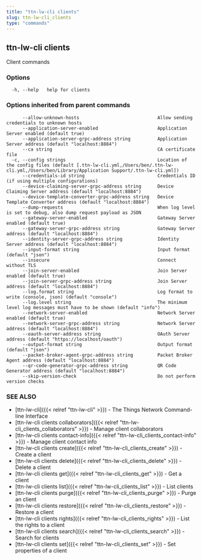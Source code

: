 ```yaml
---
title: "ttn-lw-cli clients"
slug: ttn-lw-cli_clients
type: "commands"
---
```


## ttn-lw-cli clients

Client commands

### Options

```
  -h, --help   help for clients
```

### Options inherited from parent commands

```
      --allow-unknown-hosts                             Allow sending credentials to unknown hosts
      --application-server-enabled                      Application Server enabled (default true)
      --application-server-grpc-address string          Application Server address (default "localhost:8884")
      --ca string                                       CA certificate file
  -c, --config strings                                  Location of the config files (default [.ttn-lw-cli.yml,/Users/ben/.ttn-lw-cli.yml,/Users/ben/Library/Application Support/.ttn-lw-cli.yml])
      --credentials-id string                           Credentials ID (if using multiple configurations)
      --device-claiming-server-grpc-address string      Device Claiming Server address (default "localhost:8884")
      --device-template-converter-grpc-address string   Device Template Converter address (default "localhost:8884")
      --dump-requests                                   When log level is set to debug, also dump request payload as JSON
      --gateway-server-enabled                          Gateway Server enabled (default true)
      --gateway-server-grpc-address string              Gateway Server address (default "localhost:8884")
      --identity-server-grpc-address string             Identity Server address (default "localhost:8884")
      --input-format string                             Input format (default "json")
      --insecure                                        Connect without TLS
      --join-server-enabled                             Join Server enabled (default true)
      --join-server-grpc-address string                 Join Server address (default "localhost:8884")
      --log.format string                               Log format to write (console, json) (default "console")
      --log.level string                                The minimum level log messages must have to be shown (default "info")
      --network-server-enabled                          Network Server enabled (default true)
      --network-server-grpc-address string              Network Server address (default "localhost:8884")
      --oauth-server-address string                     OAuth Server address (default "https://localhost/oauth")
      --output-format string                            Output format (default "json")
      --packet-broker-agent-grpc-address string         Packet Broker Agent address (default "localhost:8884")
      --qr-code-generator-grpc-address string           QR Code Generator address (default "localhost:8884")
      --skip-version-check                              Do not perform version checks
```

### SEE ALSO

* [ttn-lw-cli]({{< relref "ttn-lw-cli" >}})	 - The Things Network Command-line Interface
* [ttn-lw-cli clients collaborators]({{< relref "ttn-lw-cli_clients_collaborators" >}})	 - Manage client collaborators
* [ttn-lw-cli clients contact-info]({{< relref "ttn-lw-cli_clients_contact-info" >}})	 - Manage client contact info
* [ttn-lw-cli clients create]({{< relref "ttn-lw-cli_clients_create" >}})	 - Create a client
* [ttn-lw-cli clients delete]({{< relref "ttn-lw-cli_clients_delete" >}})	 - Delete a client
* [ttn-lw-cli clients get]({{< relref "ttn-lw-cli_clients_get" >}})	 - Get a client
* [ttn-lw-cli clients list]({{< relref "ttn-lw-cli_clients_list" >}})	 - List clients
* [ttn-lw-cli clients purge]({{< relref "ttn-lw-cli_clients_purge" >}})	 - Purge an client
* [ttn-lw-cli clients restore]({{< relref "ttn-lw-cli_clients_restore" >}})	 - Restore a client
* [ttn-lw-cli clients rights]({{< relref "ttn-lw-cli_clients_rights" >}})	 - List the rights to a client
* [ttn-lw-cli clients search]({{< relref "ttn-lw-cli_clients_search" >}})	 - Search for clients
* [ttn-lw-cli clients set]({{< relref "ttn-lw-cli_clients_set" >}})	 - Set properties of a client

